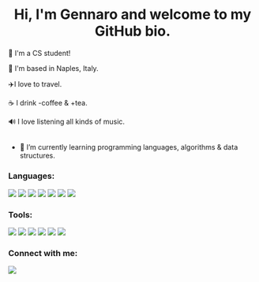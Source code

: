 <h1 align="center">Hi, I'm Gennaro and welcome to my GitHub bio.</h1>

📗 I'm a CS student!

📍 I'm based in Naples, Italy.

✈️I love to travel.

☕️ I drink -coffee & +tea.

🔊 I love listening all kinds of music.
##
* 🌱 I’m currently learning programming languages, algorithms & data structures.

### Languages:
<a target="_blank" href="https://www.w3schools.com/c/index.php"> <img src="https://img.icons8.com/color/48/000000/c-programming.png"/></a>
<a target="_blank" href="[https://www.mysql.com/it/](https://it.wikipedia.org/wiki/Bjarne_Stroustrup)"> <img src="[https://img.icons8.com/color/48/000000/c++.png](https://img.icons8.com/?size=100&id=40669&format=png&color=000000)"/></a>
<a target="_blank" href="https://www.java.com/it/"> <img src="https://img.icons8.com/color/47/000000/java-coffee-cup-logo--v1.png"/></a>
<a target="_blank" href="https://www.w3schools.com/html/"> <img src="https://img.icons8.com/color/48/000000/html-5--v1.png"/></a>
<a target="_blank" href="https://www.w3schools.com/Css/"> <img src="https://img.icons8.com/color/48/000000/css3.png"/></a>
<a target="_blank" href="https://www.javascript.com/"> <img src="https://img.icons8.com/color/48/000000/javascript--v1.png"/></a>
<a target="_blank" href="https://www.mysql.com/it/"> <img src="https://img.icons8.com/color/48/000000/mysql-logo.png"/></a>



### Tools:
<a target="_blank" href="https://visualstudio.microsoft.com/"> <img src="https://img.icons8.com/fluency/37/000000/visual-studio.png"/></a>
<a target="_blank" href="https://en.wikipedia.org/wiki/Vim_(text_editor)"> <img src="https://img.icons8.com/external-tal-revivo-filled-tal-revivo/37/000000/external-vim-a-highly-configurable-text-editor-for-efficiently-creating-and-changing-any-kind-of-text-logo-filled-tal-revivo.png"/></a> 
<a target="_blank" href="https://www.jetbrains.com/webstorm/"> <img src="https://img.icons8.com/color/37/000000/webstorm.png"/></a>
<a target="_blank" href="https://www.eclipse.org/ide/"> <img src="https://img.icons8.com/officel/37/000000/java-eclipse.png"/></a>
<a target="_blank" href="https://github.com/"></a> <img src="https://img.icons8.com/bubbles/40/000000/github.png"/>
<a target="_blank" href="https://it.wikipedia.org/wiki/Xcode"> <img src="https://img.icons8.com/color/40/000000/xcode.png"/></a>


### Connect with me:
<a target="_blank" href="https://www.linkedin.com/in/gennaro-panico-329385238"> <img src="https://img.icons8.com/fluency/48/000000/linkedin.png"/></a>
